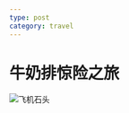 ```yaml
---
type: post
category: travel
---
```


# 牛奶排惊险之旅

![飞机石头](http://ww1.sinaimg.cn/mw690/89d0a2e1gy1g9bqe4v9rtj22vb25khdv.jpg)
